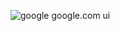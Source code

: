 ![google](https://user-images.githubusercontent.com/84888797/131530294-1629aff1-bd38-45f9-b21a-172975580c90.png)
google.com ui

